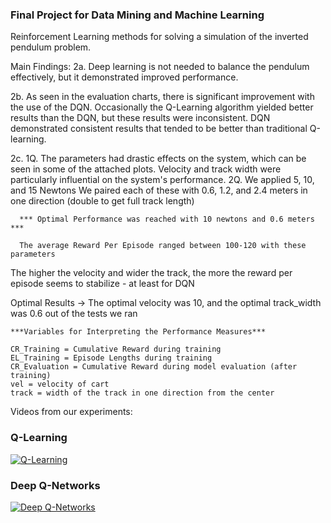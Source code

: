 ### Final Project for Data Mining and Machine Learning
Reinforcement Learning methods for solving a simulation of the inverted pendulum problem.


Main Findings: 
2a. Deep learning is not needed to balance the pendulum effectively, but it demonstrated improved performance.

2b. As seen in the evaluation charts, there is significant improvement with the use of the DQN. 
    Occasionally the Q-Learning algorithm yielded better results than the DQN, but these results were inconsistent.
    DQN demonstrated consistent results that tended to be better than traditional Q-learning. 

2c. 
  1Q. The parameters had drastic effects on the system, which can be seen in some of the attached plots.
      Velocity and track width were particularly influential on the system's performance. 
  2Q. We applied 5, 10, and 15 Newtons
      We paired each of these with 0.6, 1.2, and 2.4 meters in one direction (double to get full track length)
   
      *** Optimal Performance was reached with 10 newtons and 0.6 meters ***

      The average Reward Per Episode ranged between 100-120 with these parameters 
  
The higher the velocity and wider the track, the more the reward per episode seems to stabilize - at least for DQN

Optimal Results -> The optimal velocity was 10, and the optimal track_width was 0.6 out of the tests we ran

    ***Variables for Interpreting the Performance Measures***
    
    CR_Training = Cumulative Reward during training
    EL_Training = Episode Lengths during training
    CR_Evaluation = Cumulative Reward during model evaluation (after training)
    vel = velocity of cart
    track = width of the track in one direction from the center
    
Videos from our experiments:

### Q-Learning
[![Q-Learning](https://img.youtube.com/vi/hhrLYEw1LoE/0.jpg)](https://youtu.be/hhrLYEw1LoE)

### Deep Q-Networks
[![Deep Q-Networks](https://img.youtube.com/vi/fBLAi6L_moY/0.jpg)](https://youtu.be/fBLAi6L_moY)





